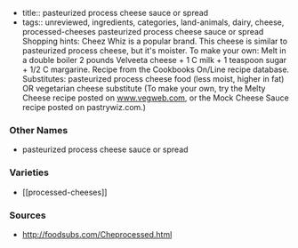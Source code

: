 - title:: pasteurized process cheese sauce or spread
- tags:: unreviewed, ingredients, categories, land-animals, dairy, cheese, processed-cheeses
pasteurized process cheese sauce or spread Shopping hints: Cheez Whiz is a popular brand. This cheese is similar to pasteurized process cheese, but it's moister. To make your own: Melt in a double boiler 2 pounds Velveeta cheese + 1 C milk + 1 teaspoon sugar + 1/2 C margarine. Recipe from the Cookbooks On/Line recipe database. Substitutes: pasteurized process cheese food (less moist, higher in fat) OR vegetarian cheese substitute (To make your own, try the Melty Cheese recipe posted on www.vegweb.com, or the Mock Cheese Sauce recipe posted on pastrywiz.com.)

### Other Names

* pasteurized process cheese sauce or spread

### Varieties

* [[processed-cheeses]]

### Sources
* http://foodsubs.com/Cheprocessed.html
